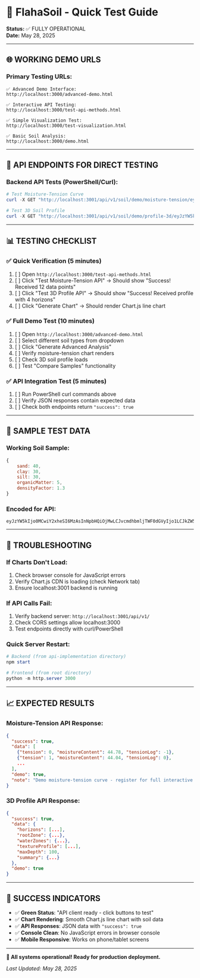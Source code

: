 <!-- @format -->

# 🚀 FlahaSoil - Quick Test Guide

**Status:** ✅ FULLY OPERATIONAL  
**Date:** May 28, 2025

---

## 🌐 **WORKING DEMO URLS**

### **Primary Testing URLs:**

```
✅ Advanced Demo Interface:
http://localhost:3000/advanced-demo.html

✅ Interactive API Testing:
http://localhost:3000/test-api-methods.html

✅ Simple Visualization Test:
http://localhost:3000/test-visualization.html

✅ Basic Soil Analysis:
http://localhost:3000/demo.html
```

---

## 🧪 **API ENDPOINTS FOR DIRECT TESTING**

### **Backend API Tests (PowerShell/Curl):**

```powershell
# Test Moisture-Tension Curve
curl -X GET "http://localhost:3001/api/v1/soil/demo/moisture-tension/eyJzYW5kIjo0MCwiY2xheSI6MzAsInNpbHQiOjMwLCJvcmdhbmljTWF0dGVyIjo1LCJkZW5zaXR5RmFjdG9yIjoxLjN9"

# Test 3D Soil Profile
curl -X GET "http://localhost:3001/api/v1/soil/demo/profile-3d/eyJzYW5kIjo0MCwiY2xheSI6MzAsInNpbHQiOjMwLCJvcmdhbmljTWF0dGVyIjo1LCJkZW5zaXR5RmFjdG9yIjoxLjN9"
```

---

## 📊 **TESTING CHECKLIST**

### **✅ Quick Verification (5 minutes)**

1. [ ] Open `http://localhost:3000/test-api-methods.html`
2. [ ] Click "Test Moisture-Tension API" → Should show "Success! Received 12 data points"
3. [ ] Click "Test 3D Profile API" → Should show "Success! Received profile with 4 horizons"
4. [ ] Click "Generate Chart" → Should render Chart.js line chart

### **✅ Full Demo Test (10 minutes)**

1. [ ] Open `http://localhost:3000/advanced-demo.html`
2. [ ] Select different soil types from dropdown
3. [ ] Click "Generate Advanced Analysis"
4. [ ] Verify moisture-tension chart renders
5. [ ] Check 3D soil profile loads
6. [ ] Test "Compare Samples" functionality

### **✅ API Integration Test (5 minutes)**

1. [ ] Run PowerShell curl commands above
2. [ ] Verify JSON responses contain expected data
3. [ ] Check both endpoints return `"success": true`

---

## 🔧 **SAMPLE TEST DATA**

### **Working Soil Sample:**

```javascript
{
    sand: 40,
    clay: 30,
    silt: 30,
    organicMatter: 5,
    densityFactor: 1.3
}
```

### **Encoded for API:**

```
eyJzYW5kIjo0MCwiY2xheSI6MzAsInNpbHQiOjMwLCJvcmdhbmljTWF0dGVyIjo1LCJkZW5zaXR5RmFjdG9yIjoxLjN9
```

---

## 🚨 **TROUBLESHOOTING**

### **If Charts Don't Load:**

1. Check browser console for JavaScript errors
2. Verify Chart.js CDN is loading (check Network tab)
3. Ensure localhost:3001 backend is running

### **If API Calls Fail:**

1. Verify backend server: `http://localhost:3001/api/v1/`
2. Check CORS settings allow localhost:3000
3. Test endpoints directly with curl/PowerShell

### **Quick Server Restart:**

```powershell
# Backend (from api-implementation directory)
npm start

# Frontend (from root directory)
python -m http.server 3000
```

---

## 📈 **EXPECTED RESULTS**

### **Moisture-Tension API Response:**

```json
{
  "success": true,
  "data": [
    {"tension": 0, "moistureContent": 44.78, "tensionLog": -1},
    {"tension": 1, "moistureContent": 44.04, "tensionLog": 0},
    ...
  ],
  "demo": true,
  "note": "Demo moisture-tension curve - register for full interactive features"
}
```

### **3D Profile API Response:**

```json
{
  "success": true,
  "data": {
    "horizons": [...],
    "rootZone": {...},
    "waterZones": {...},
    "textureProfile": [...],
    "maxDepth": 100,
    "summary": {...}
  },
  "demo": true
}
```

---

## 🎯 **SUCCESS INDICATORS**

- ✅ **Green Status**: "API client ready - click buttons to test"
- ✅ **Chart Rendering**: Smooth Chart.js line chart with soil data
- ✅ **API Responses**: JSON data with `"success": true`
- ✅ **Console Clean**: No JavaScript errors in browser console
- ✅ **Mobile Responsive**: Works on phone/tablet screens

---

**🎉 All systems operational! Ready for production deployment.**

_Last Updated: May 28, 2025_
